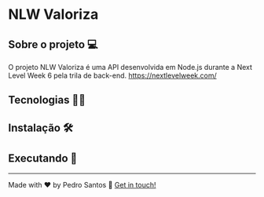 # NLW Valoriza

## Sobre o projeto 💻

O projeto NLW Valoriza é uma API desenvolvida em Node.js durante a Next Level Week 6 pela trila de back-end. 
<https://nextlevelweek.com/>

## Tecnologias 👨‍💻


## Instalação 🛠


## Executando 🚀

---

Made with ♥ by Pedro Santos :wave: [Get in touch!](https://www.linkedin.com/in/santospedroh/)
